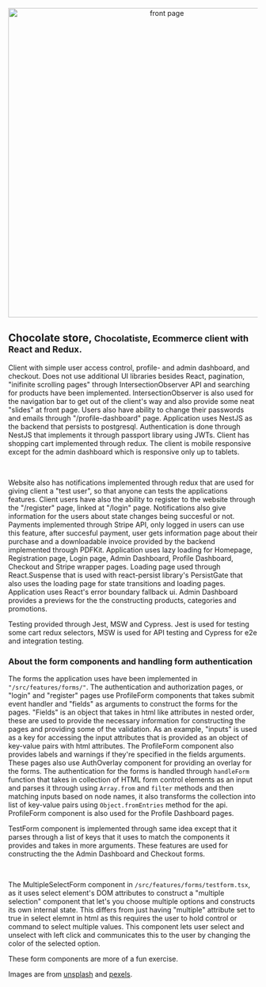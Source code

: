 <p align="center">
  <img src="https://i.imgur.com/SWs77TE.png" width="625" alt="front page" />
</p>

## Chocolate store, <small>Chocolatiste, Ecommerce client with React and Redux.</small>

<p>Client with simple user access control, profile- and admin dashboard, and checkout. Does not use additional UI libraries besides React, pagination, "inifinite scrolling pages" through IntersectionObserver API and searching for products have been implemented. IntersectionObserver is also used for the navigation bar to get out of the client's way and also provide some neat "slides" at front page. Users also have ability to change their passwords and emails through "/profile-dashboard" page. Application uses NestJS as the backend that persists to postgresql. Authentication is done through NestJS that implements it through passport library using JWTs. Client has shopping cart implemented through redux. The client is mobile responsive except for the admin dashboard which is responsive only up to tablets.</p>

<br />

<p>Website also has notifications implemented through redux that are used for giving client a "test user", so that anyone can tests the applications features. Client users have also the ability to register to the website through the "/register" page, linked at "/login" page. Notifications also give information for the users about state changes being succesful or not. Payments implemented through Stripe API, only logged in users can use this feature, after succesful payment, user gets information page about their purchase and a downloadable invoice provided by the backend implemented through PDFKit. Application uses lazy loading for Homepage, Registration page, Login page, Admin Dashboard, Profile Dashboard, Checkout and Stripe wrapper pages. Loading page used through React.Suspense that is used with react-persist library's PersistGate that also uses the loading page for state transitions and loading pages. Application uses React's error boundary fallback ui. Admin Dashboard provides a previews for the the constructing products, categories and promotions.</p>

<p>Testing provided through Jest, MSW and Cypress. Jest is used for testing some cart redux selectors, MSW is used for API testing and Cypress for e2e and integration testing.</p>

### About the form components and handling form authentication

<p>The forms the application uses have been implemented in <code>"/src/features/forms/"</code>. The authentication and authorization pages, or "login" and "register" pages use ProfileForm components that takes submit event handler and "fields" as arguments to construct the forms for the pages. "Fields" is an object that takes in html like attributes in nested order, these are used to provide the necessary information for constructing the pages and providing some of the validation. As an example, "inputs" is used as a key for accessing the input attributes that is provided as an object of key-value pairs with html attributes. The ProfileForm component also provides labels and warnings if they're specified in the fields arguments. These pages also use AuthOverlay component for providing an overlay for the forms. The authentication for the forms is handled through <code>handleForm</code> function that takes in collection of HTML form control elements as an input and parses it through using <code>Array.from</code> and <code>filter</code> methods and then matching inputs based on node names, it also transforms the collection into list of key-value pairs using <code>Object.fromEntries</code> method for the api. ProfileForm component is also used for the Profile Dashboard pages.</p>

<p>TestForm component is implemented through same idea except that it parses through a list of keys that it uses to match the components it provides and takes in more arguments. These features are used for constructing the the Admin Dashboard and Checkout forms.</p>
<br />
<p>The MultipleSelectForm component in <code>/src/features/forms/testform.tsx</code>, as it uses select element's DOM attributes to construct a "multiple selection" component that let's you choose multiple options and constructs its own internal state. This differs from just having "multiple" attribute set to true in select elemnt in html as this requires the user to hold control or command to select multiple values. This component lets user select and unselect with left click and communicates this to the user by changing the color of the selected option.</p>

<p>These form components are more of a fun exercise.</p>

<p>Images are from <a href="https://unsplash.com/">unsplash</a> and <a href="https://www.pexels.com/">pexels</a>.</p>
